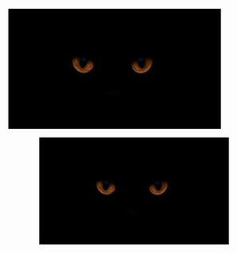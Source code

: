 
![Cat blinking](https://raw.githubusercontent.com/asmahan-iskandar/asmahan-iskandar/main/cat.gif)

<p align="center">
  <img src="https://raw.githubusercontent.com/asmahan-iskandar/asmahan-iskandar/main/cat.gif" width="380" alt="Cat blinking">
</p>
